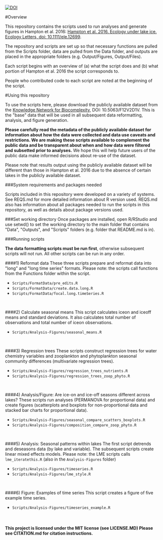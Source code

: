 [![DOI](https://zenodo.org/badge/74072078.svg)](https://zenodo.org/badge/latestdoi/74072078)

#Overview

This repository contains the scripts used to run analyses and generate figures in Hampton et al. 2016: [Hampton et al. 2016. Ecology under lake ice. Ecology Letters, doi: 10.1111/ele.12699](http://onlinelibrary.wiley.com/doi/10.1111/ele.12699/full).

The repository and scripts are set up so that necessary functions are pulled from the Scripts folder, data are pulled from the Data folder, and outputs are placed in the appropriate folders (e.g. Output/Figures, Output/Files).

Each script begins with an overview of (a) what the script does and (b) what portion of Hampton et al. 2016 the script corresponds to. 

People who contributed code to each script are noted at the beginning of the script.

#Using this repository

To use the scripts here, please download the publicly available dataset from the [Knowledge Network for Biocomplexity](https://knb.ecoinformatics.org/#), DOI: 10.5063/F12V2D1V. This is the "base" data that will be used in all subsequent data reformatting, analysis, and figure generation.

**Please carefully read the metadata of the publicly available dataset for information about how the data were collected and data use caveats and restrictions. We are making these scripts available to complement the public data and be transparent about when and how data were filtered and subsetted prior to analyses.** We hope this will help future users of the public data make informed decisions about re-use of the dataset.

Please note that results output using the publicly available dataset will be different than those in Hampton et al. 2016 due to the absence of certain lakes in the publicly available dataset. 
                   
###System requirements and packages needed

Scripts included in this repository were developed on a variety of systems. See REQS.md for more detailed information about R version used. REQS.md also has information about all packages needed to run the scripts in this repository, as well as details about package versions used.

###Set working directory
Once packages are installed, open R/RStudio and use setwd() to set the working directory to the main folder that contains "Data", "Outputs", and "Scripts" folders (e.g. folder that README.md is in).

###Running scripts

**The data formatting scripts must be run first**, otherwise subsequent scripts will not run. All other scripts can be run in any order.

####1) Reformat data 
These three scripts prepare and reformat data into "long" and "long time series" formats.
Please note: the scripts call functions from the Functions folder within the script.

+ `Scripts/FormatData/pre_edits.R` 
+ `Scripts/FormatData/create.data.long.R` 
+ `Scripts/FormatData/focal.long.timeSeries.R`  
<br>

####2) Calculate seasonal means
This script calculates iceon and iceoff means and standard deviations.
It also calculates total number of observations and total number of iceon observations.

+ `Scripts/Analysis-Figures/seasonal_means.R`   
<br>

####3) Regression trees
These scripts construct regression trees for water chemistry variables and 
zooplankton and phytoplankton seasonal community differences (multivariate regression trees).

+ `Scripts/Analysis-Figures/regression_trees_nutrients.R`   
+ `Scripts/Analysis-Figures/regression_trees_zoop_phyto.R`  
<br>


####4) Analysis/Figure: Are ice-on and ice-off seasons different across lakes?
These scripts run analyses (PERMANOVA for proportional data) and create figures 
(scatterplots and boxplots for non-proportional data and stacked bar charts for proportional data). 

+ `Scripts/Analysis-Figures/seasonal_compare_scatters_boxplots.R` 
+ `Scripts/Analysis-Figures/composition_compare_zoop_phyto.R`   
<br>


####5) Analysis: Seasonal patterns within lakes
The first script detrends and deseasons data (by lake and variable).
The subsequent scripts create linear mixed effects models. 
Please note: the LME scripts calls `lme_iteratethis.R` (also in the `Analysis-Figures` folder)

+ `Scripts/Analysis-Figures/timeseries.R` 
+ `Scripts/Analysis-Figures/lme_style.R`  
<br>

####6) Figure: Examples of time series
This script creates a figure of five example time series.
 
+ `Scripts/Analysis-Figures/timeseries_example.R`    
<br>

#### This project is licensed under the MIT license (see LICENSE.MD) Please see CITATION.md for citation instructions.
